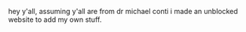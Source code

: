 hey y'all, assuming y'all are from dr michael conti i made an unblocked website to add my own stuff.
